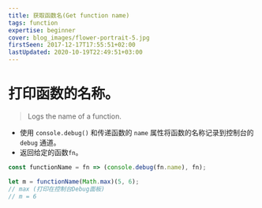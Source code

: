 ```yaml
---
title: 获取函数名(Get function name)
tags: function
expertise: beginner
cover: blog_images/flower-portrait-5.jpg
firstSeen: 2017-12-17T17:55:51+02:00
lastUpdated: 2020-10-19T22:49:51+03:00
---
```


# 打印函数的名称。
> Logs the name of a function.

- 使用 `console.debug()` 和传递函数的 `name` 属性将函数的名称记录到控制台的 `debug` 通道。
- 返回给定的函数`fn`。

```js
const functionName = fn => (console.debug(fn.name), fn);
```

```js
let m = functionName(Math.max)(5, 6);
// max (打印在控制台Debug面板)
// m = 6
```
